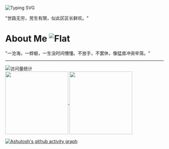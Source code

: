 ![Typing SVG](https://readme-typing-svg.demolab.com/?lines=Hello!;你好！)

"世路无穷，劳生有限，似此区区长鲜欢。"

# About Me ![Flat](https://komarev.com/ghpvc/?username=wangxz01&style=flat-square)  

"一沧海，一蜉蝣，一生没时间懵懂。不放手，不罢休，像猛兽冲突牢笼。"  

---

 <div>
    <img src="https://komarev.com/ghpvc/?username=wangxz01&label=Views&color=orange&style=flat" alt="访问量统计" />&emsp;
  </div>



<a href="https://github.com/anuraghazra/convoychat">
  <img height=200 align="center" src="https://github-readme-stats.vercel.app/api/top-langs?username=wangxz01&layout=compact&langs_count=8&card_width=340" />
</a>
<a href="https://github.com/anuraghazra/github-readme-stats">
  <img height=200 align="center" src="https://github-readme-stats.vercel.app/api?username=wangxz01&rank_icon=percentile" />
</a>

[![Ashutosh's github activity graph](https://github-readme-activity-graph.vercel.app/graph?username=wangxz01&bg_color=ffffff&color=708090&line=24292e&point=24292e&area=true&border_color=ffffff&days=28)](https://github.com/ashutosh00710/github-readme-activity-graph)
